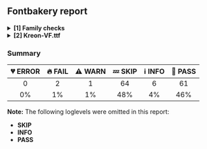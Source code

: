 ## Fontbakery report

<details>
<summary><b>[1] Family checks</b></summary>
<details>
<summary>:fire: <b>FAIL:</b> Check font has a license.</summary>

* [com.google.fonts/check/028](https://github.com/googlefonts/fontbakery/search?q=com.google.fonts/check/028)
* :fire: **FAIL** No license file was found. Please add an OFL.txt or a LICENSE.txt file. If you are running fontbakery on a Google Fonts upstream repo, which is fine, just make sure there is a temporary license file in the same folder. [code: no-license]

</details>
<br>
</details>
<details>
<summary><b>[2] Kreon-VF.ttf</b></summary>
<details>
<summary>:fire: <b>FAIL:</b> Checking with Microsoft Font Validator.</summary>

* [com.google.fonts/check/037](https://github.com/googlefonts/fontbakery/search?q=com.google.fonts/check/037)
* :fire: **FAIL** MS-FonVal: The version number is neither 0x00010000 nor 0x0001002 DETAILS: 0x00010003
* :fire: **FAIL** MS-FonVal: The device table's DeltaFormat value is invalid DETAILS: LookupList, Lookup[0], SubTable[0](PairPos, fmt 1), PairSet[0], PairValueRecord[0], Value1, XAdvDeviceTable, DeltaFormat = 32768
* :fire: **FAIL** MS-FonVal: The device table's DeltaFormat value is invalid DETAILS: LookupList, Lookup[0], SubTable[0](PairPos, fmt 1), PairSet[0], PairValueRecord[1], Value1, XAdvDeviceTable, DeltaFormat = 32768
* :fire: **FAIL** MS-FonVal: The device table's DeltaFormat value is invalid DETAILS: LookupList, Lookup[0], SubTable[0](PairPos, fmt 1), PairSet[0], PairValueRecord[2], Value1, XAdvDeviceTable, DeltaFormat = 32768
* :fire: **FAIL** MS-FonVal: The device table's DeltaFormat value is invalid DETAILS: LookupList, Lookup[0], SubTable[0](PairPos, fmt 1), PairSet[0], PairValueRecord[3], Value1, XAdvDeviceTable, DeltaFormat = 32768
* :fire: **FAIL** MS-FonVal: The device table's DeltaFormat value is invalid DETAILS: LookupList, Lookup[0], SubTable[0](PairPos, fmt 1), PairSet[0], PairValueRecord[4], Value1, XAdvDeviceTable, DeltaFormat = 32768
* :fire: **FAIL** MS-FonVal: The device table's DeltaFormat value is invalid DETAILS: LookupList, Lookup[0], SubTable[0](PairPos, fmt 1), PairSet[0], PairValueRecord[5], Value1, XAdvDeviceTable, DeltaFormat = 32768
* :fire: **FAIL** MS-FonVal: The device table's DeltaFormat value is invalid DETAILS: LookupList, Lookup[0], SubTable[0](PairPos, fmt 1), PairSet[0], PairValueRecord[6], Value1, XAdvDeviceTable, DeltaFormat = 32768
* :fire: **FAIL** MS-FonVal: The device table's DeltaFormat value is invalid DETAILS: LookupList, Lookup[0], SubTable[0](PairPos, fmt 1), PairSet[0], PairValueRecord[7], Value1, XAdvDeviceTable, DeltaFormat = 32768


LINES REMOVED


* :fire: **FAIL** MS-FonVal: The device table's DeltaFormat value is invalid DETAILS: LookupList, Lookup[0], SubTable[1](PairPos, fmt 2), Class1Record[22], Class2Record[3], Value1, XAdvDeviceTable, DeltaFormat = 32768
* :fire: **FAIL** MS-FonVal: The device table's DeltaFormat value is invalid DETAILS: LookupList, Lookup[0], SubTable[1](PairPos, fmt 2), Class1Record[22], Class2Record[7], Value1, XAdvDeviceTable, DeltaFormat = 32768
* :fire: **FAIL** MS-FonVal: The device table's DeltaFormat value is invalid DETAILS: LookupList, Lookup[0], SubTable[1](PairPos, fmt 2), Class1Record[22], Class2Record[13], Value1, XAdvDeviceTable, DeltaFormat = 32768
* :fire: **FAIL** MS-FonVal: The device table's DeltaFormat value is invalid DETAILS: LookupList, Lookup[0], SubTable[1](PairPos, fmt 2), Class1Record[22], Class2Record[18], Value1, XAdvDeviceTable, DeltaFormat = 32768
* :fire: **FAIL** MS-FonVal: The device table's DeltaFormat value is invalid DETAILS: LookupList, Lookup[0], SubTable[1](PairPos, fmt 2), Class1Record[22], Class2Record[19], Value1, XAdvDeviceTable, DeltaFormat = 32768
* :fire: **FAIL** MS-FonVal: The device table's DeltaFormat value is invalid DETAILS: LookupList, Lookup[0], SubTable[1](PairPos, fmt 2), Class1Record[23], Class2Record[2], Value1, XAdvDeviceTable, DeltaFormat = 32768
* :fire: **FAIL** MS-FonVal: The device table's DeltaFormat value is invalid DETAILS: LookupList, Lookup[0], SubTable[1](PairPos, fmt 2), Class1Record[23], Class2Record[3], Value1, XAdvDeviceTable, DeltaFormat = 32768
* :fire: **FAIL** MS-FonVal: The device table's DeltaFormat value is invalid DETAILS: LookupList, Lookup[0], SubTable[1](PairPos, fmt 2), Class1Record[23], Class2Record[7], Value1, XAdvDeviceTable, DeltaFormat = 32768
* :fire: **FAIL** MS-FonVal: The device table's DeltaFormat value is invalid DETAILS: LookupList, Lookup[0], SubTable[1](PairPos, fmt 2), Class1Record[23], Class2Record[13], Value1, XAdvDeviceTable, DeltaFormat = 32768
* :fire: **FAIL** MS-FonVal: The device table's DeltaFormat value is invalid DETAILS: LookupList, Lookup[0], SubTable[1](PairPos, fmt 2), Class1Record[23], Class2Record[18], Value1, XAdvDeviceTable, DeltaFormat = 32768
* :fire: **FAIL** MS-FonVal: The device table's DeltaFormat value is invalid DETAILS: LookupList, Lookup[0], SubTable[1](PairPos, fmt 2), Class1Record[23], Class2Record[19], Value1, XAdvDeviceTable, DeltaFormat = 32768
* :fire: **FAIL** MS-FonVal: The value doesn't match the calculated value DETAILS: maxComponentElements = 5, calculated = 3
* :fire: **FAIL** MS-FonVal: The PostScript string is not present for both required platforms DETAILS: Mac Postscript string is missing, but MS Postscript string is present
* :warning: **WARN** MS-FonVal: Recommended table is missing DETAILS: kern
* :warning: **WARN** MS-FonVal: Recommended table is missing DETAILS: hdmx
* :warning: **WARN** MS-FonVal: Recommended table is missing DETAILS: VDMX
* :warning: **WARN** MS-FonVal: The version number is valid, but less than 5 DETAILS: 4
* :warning: **WARN** MS-FonVal: PANOSE(tm) is undefined. Font mapping may not work properly
* :warning: **WARN** MS-FonVal: There are undefined bits set in fsSelection field DETAILS: Bit(s) 7
* :warning: **WARN** MS-FonVal: The value of sTypoAscender minus sTypoDescender is greater than unitsPerEm DETAILS: sTypoAscender = 974, sTypoDescender = -286
* :warning: **WARN** MS-FonVal: A CodePage bit is set in ulCodePageRange, but the font is missing some of the printable characters from that codepage DETAILS: bit #0, Latin 1 (13 missing, first ten missing chars are: U0192 U2026 U2020 U2021 U02C6 U2030 U0160 U017D U02DC U2122)
* :warning: **WARN** MS-FonVal: A CodePage bit is set in ulCodePageRange, but the font is missing some of the printable characters from that codepage DETAILS: bit #1, Latin 2 (62 missing, first ten missing chars are: U2026 U2020 U2021 U2030 U0160 U015A U0164 U017D U0179 U2122)
* :warning: **WARN** MS-FonVal: A CodePage bit is set in ulCodePageRange, but the font is missing some of the printable characters from that codepage DETAILS: bit #4, Turkish (17 missing, first ten missing chars are: U0192 U2026 U2020 U2021 U02C6 U2030 U0160 U02DC U2122 U0161)
* :warning: **WARN** MS-FonVal: A CodePage bit is set in ulCodePageRange, but the font is missing some of the printable characters from that codepage DETAILS: bit #7, Baltic (56 missing, first ten missing chars are: U2026 U2020 U2021 U2030 U02C7 U2122 U02DB U0156 U0157 U0104)
* :warning: **WARN** MS-FonVal: The table does not contain any Apple subtables
* :warning: **WARN** MS-FonVal: Apple logo mapping test not performed, cmap 1,0 not present
* :warning: **WARN** MS-FonVal: Intersecting components of composite glyph DETAILS: Glyph index 6
* :warning: **WARN** MS-FonVal: Intersecting components of composite glyph DETAILS: Glyph index 11
* :warning: **WARN** MS-FonVal: Intersecting components of composite glyph DETAILS: Glyph index 13
* :warning: **WARN** MS-FonVal: Intersecting components of composite glyph DETAILS: Glyph index 68
* :warning: **WARN** MS-FonVal: Misoriented contour DETAILS: Glyph index 220
* :warning: **WARN** MS-FonVal: The unitsPerEm value is not a power of two DETAILS: 1000
* :warning: **WARN** MS-FonVal: The modified time is an unlikely value DETAILS: modified = 3623337183 (Thursday, October 25, 2018 6:33 PM)
* :warning: **WARN** MS-FonVal: The lowestRecPPEM value may be unreasonably small DETAILS: lowestRecPPEM = 6
* :warning: **WARN** MS-FonVal: Ascender is different than OS/2.usWinAscent. Different line heights on Windows and Apple DETAILS: hhea.Ascender = 974, OS/2.usWinAscent = 1137
* :warning: **WARN** MS-FonVal: Descender is different than OS/2.usWinDescent. Different line heights on Windows and Apple DETAILS: hhea.Descender = -286, OS/2.usWinDescent = 326
* :warning: **WARN** MS-FonVal: The LineGap value is less than the recommended value DETAILS: LineGap = 0, recommended = 203
* :warning: **WARN** MS-FonVal: The leftSideBearing is greater than the advance width (unlikely value) DETAILS: glyph# 221
* :warning: **WARN** MS-FonVal: Loca references a glyf entry which length is not a multiple of 4 DETAILS: Number of glyphs with the warning = 109
* :warning: **WARN** MS-FonVal: maxSizeOfInstructions computation not via either approved method DETAILS: glyf maxSizeOfInstructions=197, prep size=189, fpgm size=3605, whereas maxp maxSizeOfInstruction is 3605

</details>
<details>
<summary>:warning: <b>WARN:</b> Check if each glyph has the recommended amount of contours.</summary>

* [com.google.fonts/check/153](https://github.com/googlefonts/fontbakery/search?q=com.google.fonts/check/153)
* :warning: **WARN** This check inspects the glyph outlines and detects the total number of contours in each of them. The expected values are infered from the typical ammounts of contours observed in a large collection of reference font families. The divergences listed below may simply indicate a significantly different design on some of your glyphs. On the other hand, some of these may flag actual bugs in the font such as glyphs mapped to an incorrect codepoint. Please consider reviewing the design and codepoint assignment of these to make sure they are correct.

The following glyphs do not have the recommended number of contours:

Glyph name: asterisk	Contours detected: 2	Expected: 1 or 4
Glyph name: Q	Contours detected: 3	Expected: 2
Glyph name: Eth	Contours detected: 3	Expected: 2

</details>
<br>
</details>

### Summary

| :broken_heart: ERROR | :fire: FAIL | :warning: WARN | :zzz: SKIP | :information_source: INFO | :bread: PASS |
|:-----:|:----:|:----:|:----:|:----:|:----:|
| 0 | 2 | 1 | 64 | 6 | 61 |
| 0% | 1% | 1% | 48% | 4% | 46% |

**Note:** The following loglevels were omitted in this report:
* **SKIP**
* **INFO**
* **PASS**
